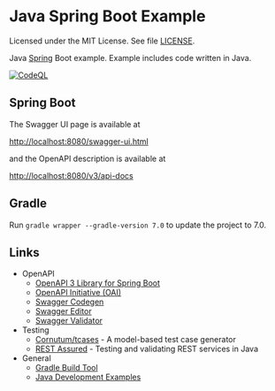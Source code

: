 # Java Spring Boot Example

Licensed under the MIT License. See file [LICENSE](./LICENSE).

Java [Spring](https://spring.io/) Boot example. Example includes code written in Java.

[![CodeQL](https://github.com/mneiferbag/java-spring-boot/actions/workflows/codeql-analysis.yml/badge.svg?branch=main)](https://github.com/mneiferbag/java-spring-boot/actions/workflows/codeql-analysis.yml)

## Spring Boot

The Swagger UI page is available at

[http://localhost:8080/swagger-ui.html](http://localhost:8080/swagger-ui.html)

and the OpenAPI description is available at

[http://localhost:8080/v3/api-docs](http://localhost:8080/v3/api-docs)

## Gradle

Run `gradle wrapper --gradle-version 7.0` to update the project to 7.0.

## Links

* OpenAPI
  * [OpenAPI 3 Library for Spring Boot](https://springdoc.org/)
  * [OpenAPI Initiative (OAI)](https://www.openapis.org/)
  * [Swagger Codegen](https://github.com/swagger-api/swagger-codegen)
  * [Swagger Editor](http://editor.swagger.io/)
  * [Swagger Validator](https://validator.swagger.io/)
* Testing
  * [Cornutum/tcases](https://github.com/Cornutum/tcases) - A model-based test case generator
  * [REST Assured](http://rest-assured.io/) - Testing and validating REST services in Java
* General
  * [Gradle Build Tool](https://gradle.org/)
  * [Java Development Examples](https://github.com/mneiferbag/java-examples)
